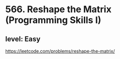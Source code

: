 # 566. Reshape the Matrix (Programming Skills I)
## level: Easy

https://leetcode.com/problems/reshape-the-matrix/

